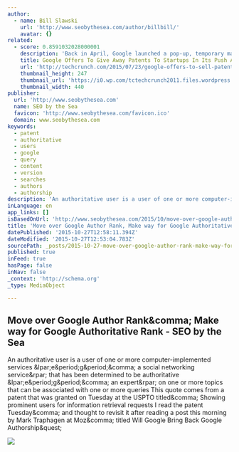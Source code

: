 ```yaml
---
author:
  - name: Bill Slawski
    url: 'http://www.seobythesea.com/author/billbill/'
    avatar: {}
related:
  - score: 0.8591032028000001
    description: 'Back in April, Google launched a pop-up, temporary marketplace for companies to sell patents, with Google being the sole buyer. Today, the search and mobile giant is expanding that marketplace in the other direction: Google has started a program for startups to give away up to two non-organic patent families off Google, as well as potentially make offers to buy patents from it in the future.'
    title: Google Offers To Give Away Patents To Startups In Its Push Against Patent Trolls
    url: 'http://techcrunch.com/2015/07/23/google-offers-to-sell-patents-to-startups-to-boost-its-wider-cross-licensing-initiative/'
    thumbnail_height: 247
    thumbnail_url: 'https://i0.wp.com/tctechcrunch2011.files.wordpress.com/2014/06/patents-legal-ideas.jpg?fit=440%2C330'
    thumbnail_width: 440
publisher:
  url: 'http://www.seobythesea.com'
  name: SEO by the Sea
  favicon: 'http://www.seobythesea.com/favicon.ico'
  domain: www.seobythesea.com
keywords:
  - patent
  - authoritative
  - users
  - google
  - query
  - content
  - version
  - searches
  - authors
  - authorship
description: 'An authoritative user is a user of one or more computer-implemented services (e.g., a social networking service) that has been determined to be authoritative (e.g., an expert) on one or more topics that can be associated with one or more queries This quote comes from a patent that was granted on Tuesday at the USPTO titled, Showing prominent users for information retrieval requests I read the patent Tuesday, and thought to revisit it after reading a post this morning by Mark Traphagen at Moz, titled Will Google Bring Back Google Authorship?'
inLanguage: en
app_links: []
isBasedOnUrl: 'http://www.seobythesea.com/2015/10/move-over-google-author-rank-make-way-for-google-authoritative-rank/'
title: 'Move over Google Author Rank, Make way for Google Authoritative Rank - SEO by the Sea'
datePublished: '2015-10-27T12:58:11.394Z'
dateModified: '2015-10-27T12:53:04.783Z'
sourcePath: _posts/2015-10-27-move-over-google-author-rank-make-way-for-google-authoritat.md
published: true
inFeed: true
hasPage: false
inNav: false
_context: 'http://schema.org'
_type: MediaObject

---
```

<article style=""><h1>Move over Google Author Rank&amp;comma; Make way for Google Authoritative Rank - SEO by the Sea</h1><p>An authoritative user is a user of one or more computer-implemented services &amp;lpar;e&amp;period;g&amp;period;&amp;comma; a social networking service&amp;rpar; that has been determined to be authoritative &amp;lpar;e&amp;period;g&amp;period;&amp;comma; an expert&amp;rpar; on one or more topics that can be associated with one or more queries This quote comes from a patent that was granted on Tuesday at the USPTO titled&amp;comma; Showing prominent users for information retrieval requests I read the patent Tuesday&amp;comma; and thought to revisit it after reading a post this morning by Mark Traphagen at Moz&amp;comma; titled Will Google Bring Back Google Authorship&amp;quest;</p><img src="http://www.seobythesea.com/wp-content/Ted-Geisel-236x300.jpg" /></article>